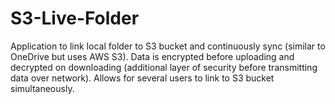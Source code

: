 # S3-Live-Folder
Application to link local folder to S3 bucket and continuously sync (similar to OneDrive but uses AWS S3). Data is encrypted before uploading and decrypted on downloading (additional layer of security before transmitting data over network). Allows for several users to link to S3 bucket simultaneously.
